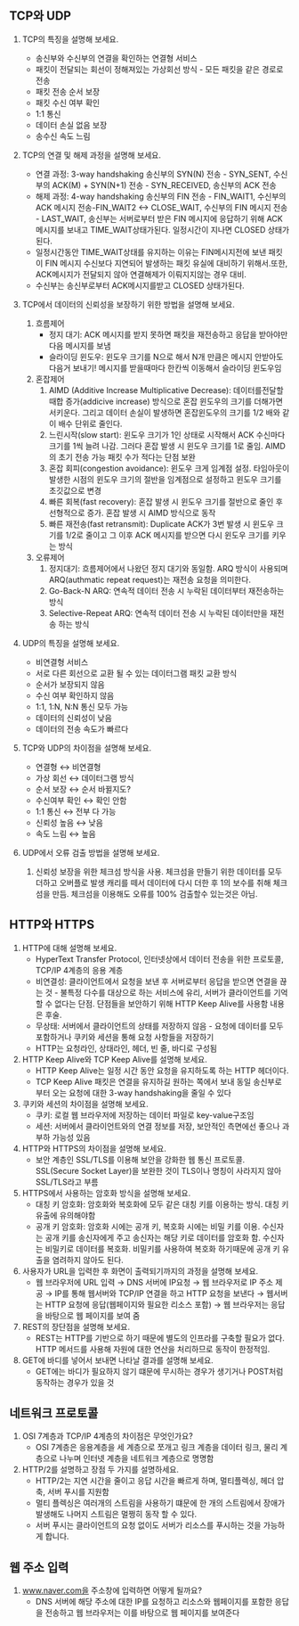## TCP와 UDP

1. TCP의 특징을 설명해 보세요.
    - 송신부와 수신부의 연결을 확인하는 연결형 서비스
    - 패킷이 전달되는 회선이 정해져있는 가상회선 방식 - 모든 패킷을 같은 경로로 전송
    - 패킷 전송 순서 보장
    - 패킷 수신 여부 확인
    - 1:1 통신
    - 데이터 손실 없음 보장
    - 송수신 속도 느림
2. TCP의 연결 및 해제 과정을 설명해 보세요.
    - 연결 과정: 3-way handshaking
    송신부의 SYN(N) 전송 - SYN_SENT, 수신부의 ACK(M) + SYN(N+1) 전송 - SYN_RECEIVED, 송신부의 ACK 전송
    - 해제 과정: 4-way handshaking
    송신부의 FIN 전송 - FIN_WAIT1, 수신부의 ACK 메시지 전송-FIN_WAIT2 <-> CLOSE_WAIT, 수신부의 FIN 메시지 전송 - LAST_WAIT, 송신부는 서버로부터 받은 FIN 메시지에 응답하기 위해 ACK 메시지를 보내고 TIME_WAIT상태가된다. 일정시간이 지나면 CLOSED 상태가된다.
    - 일정시간동안 TIME_WAIT상태를 유지하는 이유는 FIN메시지전에 보낸 패킷이 FIN 메시지 수신보다 지연되어 발생하는 패킷 유실에 대비하기 위해서.또한, ACK메시지가 전달되지 않아 연결해제가 이뤄지지않는 경우 대비.
    - 수신부는 송신부로부터 ACK메시지를받고 CLOSED 상태가된다.
3. TCP에서 데이터의 신뢰성을 보장하기 위한 방법을 설명해 보세요.
    1. 흐름제어
        - 정지 대기: ACK 메시지를 받지 못하면 패킷을 재전송하고 응답을 받아야만 다음 메시지를 보냄
        - 슬라이딩 윈도우: 윈도우 크기를 N으로 해서 N개 만큼은 메시지 안받아도 다음거 보내기! 메시지를 받을때마다 한칸씩 이동해서 슬라이딩 윈도우임
    2. 혼잡제어
        1. AIMD (Additive Increase Multiplicative Decrease):  데이터를전달할때합 증가(addicive increase) 방식으로 혼잡 윈도우의 크기를 더해가면서키운다. 그리고 데이터 손실이 발생하면 혼잡윈도우의 크기를 1/2 배와 같이 배수 단위로 줄인다.
        2. 느린시작(slow start): 윈도우 크기가 1인 상태로 시작해서 ACK 수신마다 크기를 1씩 늘려 나감. 그러다 혼잡 발생 시 윈도우 크기를 1로 줄임. AIMD의 초기 전송 가능 패킷 수가 적다는 단점 보완
        3. 혼잡 회피(congestion avoidance): 윈도우 크게 임계점 설정. 타임아웃이 발생한 시점의 윈도우 크기의 절반을 임계점으로 설정하고 윈도우 크기를 초깃값으로 변경
        4. 빠른 회복(fast recovery): 혼잡 발생 시 윈도우 크기를 절반으로 줄인 후 선형적으로 증가. 혼잡 발생 시 AIMD 방식으로 동작
        5. 빠른 재전송(fast retransmit): Duplicate ACK가 3번 발생 시 윈도우 크기를 1/2로 줄이고 그 이후 ACK 메시지를 받으면 다시 윈도우 크기를 키우는 방식
    3. 오류제어
        1. 정지대기: 흐름제어에서 나왔던 정지 대기와 동일함. ARQ 방식이 사용되며 ARQ(authmatic repeat request)는 재전송 요청을 의미한다.
        2. Go-Back-N ARQ: 연속적 데이터 전송 시 누락된 데이터부터 재전송하는 방식
        3. Selective-Repeat ARQ: 연속적 데이터 전송 시 누락된 데이터만을 재전송 하는 방식
    
4. UDP의 특징을 설명해 보세요.
    - 비연결형 서비스
    - 서로 다른 회선으로 교환 될 수 있는 데이터그램 패킷 교환 방식
    - 순서가 보장되지 않음
    - 수신 여부 확인하지 않음
    - 1:1, 1:N, N:N 통신 모두 가능
    - 데이터의 신뢰성이 낮음
    - 데이터의 전송 속도가 빠르다
5. TCP와 UDP의 차이점을 설명해 보세요.
    - 연결형 ↔ 비연결형
    - 가상 회선 ↔ 데이터그램 방식
    - 순서 보장 ↔ 순서 바뀔지도?
    - 수신여부 확인 ↔ 확인 안함
    - 1:1 통신 ↔ 전부 다 가능
    - 신뢰성 높음 ↔ 낮음
    - 속도 느림 ↔ 높음
6. UDP에서 오류 검출 방법을 설명해 보세요.
    1. 신뢰성 보장을 위한 체크섬 방식을 사용. 체크섬을 만들기 위한 데이터를 모두 더하고 오버플로 발생 캐리를 떼서 데이터에 다시 더한 후 1의 보수를 취해 체크섬을 만듬. 체크섬을 이용해도 오류를 100% 검출할수 있는것은 아님.

## HTTP와 HTTPS

1. HTTP에 대해 설명해 보세요.
    - HyperText Transfer Protocol, 인터넷상에서 데이터 전송을 위한 프로토콜, TCP/IP 4계층의 응용 계층
    - 비연결성: 클라이언트에서 요청을 보낸 후 서버로부터 응답을 받으면 연결을 끊는 것 - 불특정 다수를 대상으로 하는 서비스에 유리, 서버가 클라이언트를 기억할 수 없다는 단점. 단점들을 보안하기 위해 HTTP Keep Alive를 사용함 내용은 후술.
    - 무상태: 서버에서 클라이언트의 상태를 저장하지 않음 - 요청에 데이터를 모두 포함하거나 쿠키와 세션을 통해 요청 사항들을 저장하기
    - HTTP는 요청라인, 상태라인, 헤더, 빈 줄, 바디로 구성됨
2. HTTP Keep Alive와 TCP Keep Alive를 설명해 보세요.
    - HTTP Keep Alive는 일정 시간 동안 요청을 유지하도록 하는 HTTP 헤더이다.
    - TCP Keep Alive 패킷은 연결을 유지하길 원하는 쪽에서 보내 동일 송신부로 부터 오는 요청에 대한 3-way handshaking을 줄일 수 있다
3. 쿠키와 세션의 차이점을 설명해 보세요.
    - 쿠키: 로컬 웹 브라우저에 저장하는 데이터 파일로 key-value구조임
    - 세션: 서버에서 클라이언트와의 연결 정보를 저장, 보안적인 측면에선 좋으나 과부하 가능성 있음
4. HTTP와 HTTPS의 차이점을 설명해 보세요.
    - 보안 계층인 SSL/TLS를 이용해 보안을 강화한 웹 통신 프로토콜. SSL(Secure Socket Layer)을 보완한 것이 TLS이나 명칭이 사라지지 않아 SSL/TLS라고 부름
5. HTTPS에서 사용하는 암호화 방식을 설명해 보세요.
    - 대칭 키 암호화: 암호화와 복호화에 모두 같은 대칭 키를 이용하는 방식. 대칭 키 유출에 유의해야함
    - 공개 키 암호화: 암호화 시에는 공개 키, 복호화 시에는 비밀 키를 이용. 수신자는 공개 키를 송신자에게 주고 송신자는 해당 키로 데이터를 암호화 함. 수신자는 비밀키로 데이터를 복호화. 비밀키를 사용하여 복호화 하기때문에 공개 키 유출을 염려하지 않아도 된다.
6. 사용자가 URL을 입력한 후 화면이 출력되기까지의 과정을 설명해 보세요.
    - 웹 브라우저에 URL 입력 → DNS 서버에 IP요청 → 웹 브라우저로 IP 주소 제공 → IP를 통해 웹서버와 TCP/IP 연결을 하고 HTTP 요청을 보낸다 → 웹서버는 HTTP 요청에 응답(웹페이지와 필요한 리소스 포함) → 웹 브라우저는 응답을 바탕으로 웹 페이지를 보여 줌
7. REST의 장단점을 설명해 보세요.
    - REST는 HTTP를 기반으로 하기 때문에 별도의 인프라를 구축할 필요가 없다. HTTP 메서드를 사용해 자원에 대한 연산을 처리하므로 동작이 한정적임.
8. GET에 바디를 넣어서 보내면 나타날 결과를 설명해 보세요.
    - GET에는 바디가 필요하지 않기 떄문에 무시하는 경우가 생기거나 POST처럼 동작하는 경우가 있을 것

## 네트워크 프로토콜

1. OSI 7계층과 TCP/IP 4계층의 차이점은 무엇인가요?
    - OSI 7계층은 응용계층을 세 계층으로 쪼개고 링크 계층을 데이터 링크, 물리 계층으로 나누며 인터넷 계층을 네트워크 계층으로 명명함
2. HTTP/2를 설명하고 장점 두 가지를 설명하세요.
    - HTTP/2는 지연 시간을 줄이고 응답 시간을 빠르게 하며, 멀티플렉싱, 헤더 압축, 서버 푸시를 지원함
    - 멀티 플렉싱은 여러개의 스트림을 사용하기 떄문에 한 개의 스트림에서 장애가 발생해도 나머지 스트림은 멀쩡히 동작 할 수 있다.
    - 서버 푸시는 클라이언트의 요청 없이도 서버가 리소스를 푸시하는 것을 가능하게 합니다.

## 웹 주소 입력

1. www.naver.com을 주소창에 입력하면 어떻게 될까요?
    - DNS 서버에 해당 주소에 대한 IP를 요청하고 리소스와 웹페이지를 포함한 응답을 전송하고 웹 브라우저는 이를 바탕으로 웹 페이지를 보여준다